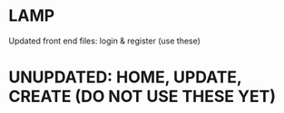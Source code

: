 # LAMP

Updated front end files: login & register (use these)

# UNUPDATED: HOME, UPDATE, CREATE (DO NOT USE THESE YET)
